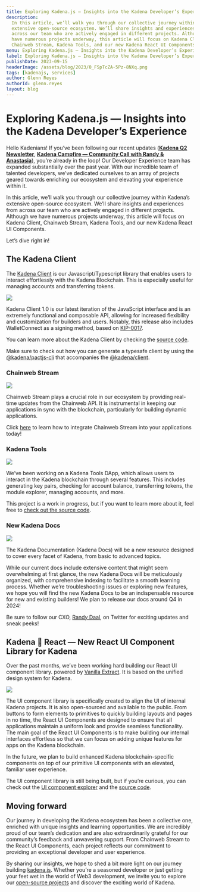 ```yaml
---
title: Exploring Kadena.js — Insights into the Kadena Developer’s Experience
description:
  In this article, we’ll walk you through our collective journey within Kadena’s
  extensive open-source ecosystem. We’ll share insights and experiences from
  across our team who are actively engaged in different projects. Although we
  have numerous projects underway, this article will focus on Kadena Client,
  Chainweb Stream, Kadena Tools, and our new Kadena React UI Components.
menu: Exploring Kadena.js — Insights into the Kadena Developer’s Experience
label: Exploring Kadena.js — Insights into the Kadena Developer’s Experience
publishDate: 2023-09-15
headerImage: /assets/blog/2023/0_FSpTcZA-5Pz-8NXq.png
tags: [kadenajs, services]
author: Glenn Reyes
authorId: glenn.reyes
layout: blog
---
```


# Exploring Kadena.js — Insights into the Kadena Developer’s Experience

Hello Kadenians! If you’ve been following our recent updates
(**[Kadena Q2 Newsletter](https://medium.com/kadena-io/kadena-2023-q2-newsletter-a392941a4284)**,
**[Kadena Campfire — Community Call with Randy & Anastasia](https://youtu.be/IN8qx_6DgJU)**),
you’re already in the loop! Our Developer Experience team has expanded
substantially over the past year. With our incredible team of talented
developers, we’ve dedicated ourselves to an array of projects geared towards
enriching our ecosystem and elevating your experience within it.

In this article, we’ll walk you through our collective journey within Kadena’s
extensive open-source ecosystem. We’ll share insights and experiences from
across our team who are actively engaged in different projects. Although we have
numerous projects underway, this article will focus on Kadena Client, Chainweb
Stream, Kadena Tools, and our new Kadena React UI Components.

Let’s dive right in!

## The Kadena Client

The
[Kadena Client](https://github.com/kadena-community/kadena.js/blob/master/packages/libs/client/README.md)
is our Javascript/Typescript library that enables users to interact effortlessly
with the Kadena Blockchain. This is especially useful for managing accounts and
transferring tokens.

![](/assets/blog/2023/1_cTjcaBJ0qQISAFt23MEYMw.webp)

Kadena Client 1.0 is our latest iteration of the JavaScript interface and is an
extremely functional and composable API, allowing for increased flexibility and
customization for builders and users. Notably, this release also includes
WalletConnect as a signing method, based on
[KIP-0017](https://github.com/kadena-io/KIPs/blob/master/kip-0017.md).

You can learn more about the Kadena Client by checking the
[source code](https://github.com/kadena-community/kadena.js/tree/main/packages/libs/client).

Make sure to check out how you can generate a typesafe client by using the
[@kadena/pactjs-cli](https://github.com/kadena-community/kadena.js/tree/main/packages/tools/pactjs-cli)
that accompanies the
[@kadena/client](https://github.com/kadena-community/kadena.js/tree/main/packages/libs/client).

### **Chainweb Stream**

![](/assets/blog/2023/0_TtpBFbOxE7t1oOA7.png)

Chainweb Stream plays a crucial role in our ecosystem by providing real-time
updates from the Chainweb API. It is instrumental in keeping our applications in
sync with the blockchain, particularly for building dynamic applications.

Click
[here](https://github.com/kadena-community/kadena.js/tree/main/packages/libs/chainweb-stream-client)
to learn how to integrate Chainweb Stream into your applications today!

### Kadena Tools

![](/assets/blog/2023/0_LVaoFVpypwNt2njo.png)

We’ve been working on a Kadena Tools DApp, which allows users to interact in the
Kadena blockchain through several features. This includes generating key pairs,
checking for account balance, transferring tokens, the module explorer, managing
accounts, and more.

This project is a work in progress, but if you want to learn more about it, feel
free to
[check out the source code](https://github.com/kadena-community/kadena.js/tree/main/packages/apps/tools).

### New Kadena Docs

![](/assets/blog/2023/0_s-vXIU_stFVOsfim.png)

The Kadena Documentation (Kadena Docs) will be a new resource designed to cover
every facet of Kadena, from basic to advanced topics.

While our current docs include extensive content that might seem overwhelming at
first glance, the new Kadena Docs will be meticulously organized, with
comprehensive indexing to facilitate a smooth learning process. Whether we’re
troubleshooting issues or exploring new features, we hope you will find the new
Kadena Docs to be an indispensable resource for new and existing builders! We
plan to release our docs around Q4 in 2024!

Be sure to follow our CXO, [Randy Daal](https://twitter.com/Randynamic_4), on
Twitter for exciting updates and sneak peeks!

## Kadena 🤍 React — New React UI Component Library for Kadena

Over the past months, we’ve been working hard building our React UI component
library. powered by [Vanilla Extract](https://vanilla-extract.style/). It is
based on the unified design system for Kadena.

![](/assets/blog/2023/0_z09XwxCPbeesz6iu.png)

The UI component library is specifically created to align the UI of internal
Kadena projects. It is also open-sourced and available to the public. From
buttons to form elements to primitives to quickly building layouts and pages in
no time, the React UI Components are designed to ensure that all applications
maintain a uniform look and provide seamless functionality. The main goal of the
React UI Components is to make building our internal interfaces effortless so
that we can focus on adding unique features for apps on the Kadena blockchain.

In the future, we plan to build enhanced Kadena blockchain-specific components
on top of our primitive UI components with an elevated, familiar user
experience.

The UI component library is still being built, but if you’re curious, you can
check out the [UI component explorer](https://react-ui.kadena.io) and the
[source code](https://github.com/kadena-community/kadena.js/tree/main/packages/libs/react-ui).

## Moving forward

Our journey in developing the Kadena ecosystem has been a collective one,
enriched with unique insights and learning opportunities. We are incredibly
proud of our team’s dedication and are also extraordinarily grateful for our
community’s feedback and unwavering support. From Chainweb Stream to the React
UI Components, each project reflects our commitment to providing an exceptional
developer and user experience.

By sharing our insights, we hope to shed a bit more light on our journey
building [kadena.js](https://github.com/kadena-community/kadena.js). Whether
you’re a seasoned developer or just getting your feet wet in the world of Web3
development, we invite you to explore our
[open-source projects](https://github.com/kadena-community) and discover the
exciting world of Kadena.
